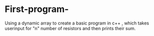 # First-program-
Using a dynamic array to create a basic program in c++ , which takes userinput for "n" number of resistors and then prints their sum.
